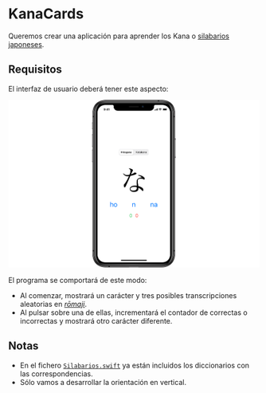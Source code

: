 # KanaCards

Queremos crear una aplicación para aprender los Kana o [silabarios japoneses](https://es.wikipedia.org/wiki/Escritura_japonesa).

## Requisitos

El interfaz de usuario deberá tener este aspecto:

![](kanacards.png)

El programa se comportará de este modo:

- Al comenzar, mostrará un carácter y tres posibles transcripciones aleatorias en [_rōmaji_](https://es.wikipedia.org/wiki/Rōmaji).
- Al pulsar sobre una de ellas, incrementará el contador de correctas o incorrectas y mostrará otro carácter diferente.

## Notas

* En el fichero [`Silabarios.swift`](./KanaCards/KanaCards/Silabarios.swift) ya están incluidos los diccionarios con las correspondencias.
* Sólo vamos a desarrollar la orientación en vertical.

